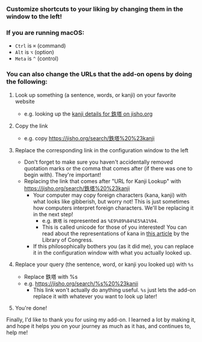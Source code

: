 ### Customize shortcuts to your liking by changing them in the window to the left!

### If you are running macOS:

- `Ctrl` is `⌘` (command)
- `Alt` is `⌥` (option)
- `Meta` is `^` (control)

### You can also change the URLs that the add-on opens by doing the following:

1. Look up something (a sentence, words, or kanji) on your favorite website
   - e.g. looking up the [kanji details for 鉄塔 on jisho.org](https://jisho.org/search/鉄塔%20%23kanji)
2. Copy the link
   - e.g. copy https://jisho.org/search/鉄塔%20%23kanji
3. Replace the corresponding link in the configuration window to the left

   - Don't forget to make sure you haven't accidentally removed quotation marks or the comma that comes after (if there was one to begin with). They're important!
   - Replacing the link that comes after "URL for Kanji Lookup" with https://jisho.org/search/鉄塔%20%23kanji
     - Your computer may copy foreign characters (kana, kanji) with what looks like gibberish, but worry not! This is just sometimes how computers interpret foreign characters. We'll be replacing it in the next step!
       - e.g. `鉄塔` is represented as `%E9%89%84%E5%A1%94`.
       - This is called unicode for those of you interested! You can read about the representations of kana in [this article](https://memory.loc.gov/diglib/codetables/9.2.html) by the Library of Congress.
     - If this philosophically bothers you (as it did me), you can replace it in the configuration window with what you actually looked up.

4. Replace your query (the sentence, word, or kanji you looked up) with `%s`
   - Replace 鉄塔 with %s
   - e.g. https://jisho.org/search/%s%20%23kanji
     - This link won't actually do anything useful. `%s` just lets the add-on replace it with whatever you want to look up later!
5. You're done!

Finally, I'd like to thank you for using my add-on. I learned a lot by making it, and hope it helps you on your journey as much as it has, and continues to, help me!
